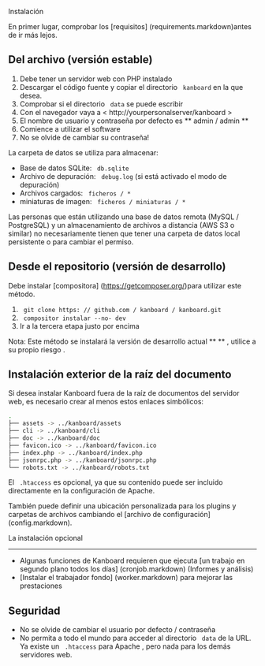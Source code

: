 Instalación

En primer lugar, comprobar los [requisitos] (requirements.markdown)antes de ir más lejos.

Del archivo (versión estable)
---------------------------------


1. Debe tener un servidor web con PHP instalado
2. Descargar el código fuente y copiar el directorio ` kanboard` en la que desea.
3. Comprobar si el directorio ` data` se puede escribir
4. Con el navegador vaya a < http://yourpersonalserver/kanboard >
5. El nombre de usuario y contraseña por defecto es ** admin / admin **
6. Comience a utilizar el software
7. No se olvide de cambiar su contraseña!


La carpeta de datos se utiliza para almacenar:

- Base de datos SQLite: ` db.sqlite`
- Archivo de depuración: ` debug.log` (si está activado el modo de depuración)
- Archivos cargados: ` ficheros / *`
- miniaturas de imagen: ` ficheros / miniaturas / *`

Las personas que están utilizando una base de datos remota (MySQL / PostgreSQL) y un almacenamiento de archivos a distancia (AWS S3 o similar) no necesariamente tienen que tener una carpeta de datos local persistente o para cambiar el permiso.

Desde el repositorio (versión de desarrollo)
-----------------------------------------


Debe instalar [compositora] (https://getcomposer.org/)para utilizar este método.

1. ` git clone https: // github.com / kanboard / kanboard.git`
2. ` compositor instalar --no- dev`
3. Ir a la tercera etapa justo por encima

Nota: Este método se instalará la versión de desarrollo actual ** ** , utilice a su propio riesgo .

Instalación exterior de la raíz del documento
---------------------------------------------

Si desea instalar Kanboard fuera de la raíz de documentos del servidor web, es necesario crear al menos estos enlaces simbólicos:

```bash
.
├── assets -> ../kanboard/assets
├── cli -> ../kanboard/cli
├── doc -> ../kanboard/doc
├── favicon.ico -> ../kanboard/favicon.ico
├── index.php -> ../kanboard/index.php
├── jsonrpc.php -> ../kanboard/jsonrpc.php
└── robots.txt -> ../kanboard/robots.txt
```

El ` .htaccess` es opcional, ya que su contenido puede ser incluido directamente en la configuración de Apache.

También puede definir una ubicación personalizada para los plugins y carpetas de archivos cambiando el [archivo de configuración] (config.markdown).

La instalación opcional

---------------------

- Algunas funciones de Kanboard requieren que ejecuta [un trabajo en segundo plano todos los días] (cronjob.markdown) (Informes y análisis)
- [Instalar el trabajador fondo] (worker.markdown) para mejorar las prestaciones

Seguridad
---------


- No se olvide de cambiar el usuario por defecto / contraseña
- No permita a todo el mundo para acceder al directorio ` data` de la URL. 
Ya existe un ` .htaccess` para Apache , pero nada para los demás servidores web.
